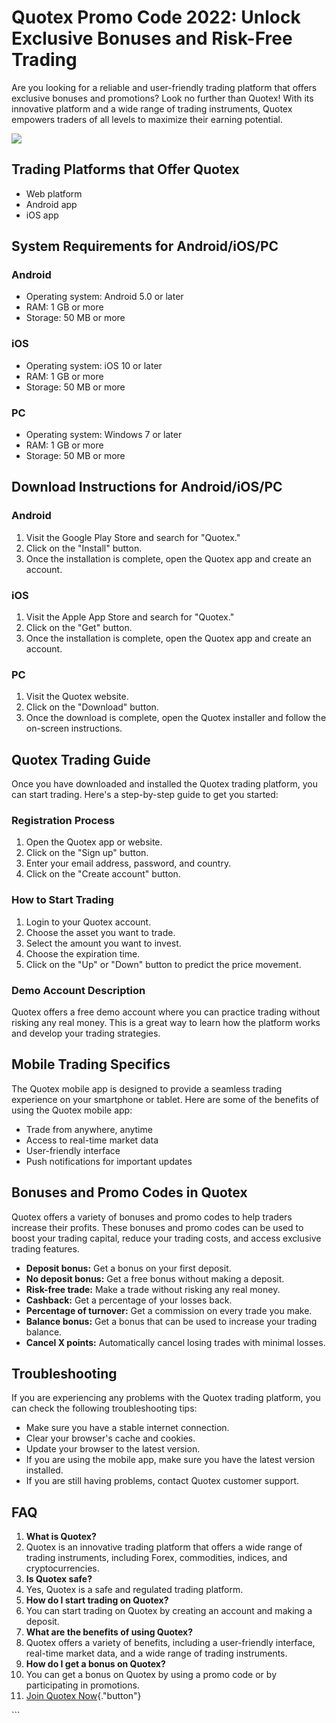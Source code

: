 # Quotex Promo Code 2022: Unlock Exclusive Bonuses and Risk-Free Trading

Are you looking for a reliable and user-friendly trading platform that
offers exclusive bonuses and promotions? Look no further than Quotex!
With its innovative platform and a wide range of trading instruments,
Quotex empowers traders of all levels to maximize their earning
potential.

[![](https://static.quotex.io/files/4_en/300_250.jpg)](https://traff.sbs/brokerqxlid)

## Trading Platforms that Offer Quotex

-   Web platform
-   Android app
-   iOS app

## System Requirements for Android/iOS/PC

### Android

-   Operating system: Android 5.0 or later
-   RAM: 1 GB or more
-   Storage: 50 MB or more

### iOS

-   Operating system: iOS 10 or later
-   RAM: 1 GB or more
-   Storage: 50 MB or more

### PC

-   Operating system: Windows 7 or later
-   RAM: 1 GB or more
-   Storage: 50 MB or more

## Download Instructions for Android/iOS/PC

### Android

1.  Visit the Google Play Store and search for "Quotex."
2.  Click on the "Install" button.
3.  Once the installation is complete, open the Quotex app and create an
    account.

### iOS

1.  Visit the Apple App Store and search for "Quotex."
2.  Click on the "Get" button.
3.  Once the installation is complete, open the Quotex app and create an
    account.

### PC

1.  Visit the Quotex website.
2.  Click on the "Download" button.
3.  Once the download is complete, open the Quotex installer and follow
    the on-screen instructions.

## Quotex Trading Guide

Once you have downloaded and installed the Quotex trading platform, you
can start trading. Here\'s a step-by-step guide to get you started:

### Registration Process

1.  Open the Quotex app or website.
2.  Click on the "Sign up" button.
3.  Enter your email address, password, and country.
4.  Click on the "Create account" button.

### How to Start Trading

1.  Login to your Quotex account.
2.  Choose the asset you want to trade.
3.  Select the amount you want to invest.
4.  Choose the expiration time.
5.  Click on the "Up" or "Down" button to predict the price
    movement.

### Demo Account Description

Quotex offers a free demo account where you can practice trading without
risking any real money. This is a great way to learn how the platform
works and develop your trading strategies.

## Mobile Trading Specifics

The Quotex mobile app is designed to provide a seamless trading
experience on your smartphone or tablet. Here are some of the benefits
of using the Quotex mobile app:

-   Trade from anywhere, anytime
-   Access to real-time market data
-   User-friendly interface
-   Push notifications for important updates

## Bonuses and Promo Codes in Quotex

Quotex offers a variety of bonuses and promo codes to help traders
increase their profits. These bonuses and promo codes can be used to
boost your trading capital, reduce your trading costs, and access
exclusive trading features.

-   **Deposit bonus:** Get a bonus on your first deposit.
-   **No deposit bonus:** Get a free bonus without making a deposit.
-   **Risk-free trade:** Make a trade without risking any real money.
-   **Cashback:** Get a percentage of your losses back.
-   **Percentage of turnover:** Get a commission on every trade you
    make.
-   **Balance bonus:** Get a bonus that can be used to increase your
    trading balance.
-   **Cancel X points:** Automatically cancel losing trades with minimal
    losses.

## Troubleshooting

If you are experiencing any problems with the Quotex trading platform,
you can check the following troubleshooting tips:

-   Make sure you have a stable internet connection.
-   Clear your browser\'s cache and cookies.
-   Update your browser to the latest version.
-   If you are using the mobile app, make sure you have the latest
    version installed.
-   If you are still having problems, contact Quotex customer support.

## FAQ

1.  **What is Quotex?**
2.  Quotex is an innovative trading platform that offers a wide range of
    trading instruments, including Forex, commodities, indices, and
    cryptocurrencies.
3.  **Is Quotex safe?**
4.  Yes, Quotex is a safe and regulated trading platform.
5.  **How do I start trading on Quotex?**
6.  You can start trading on Quotex by creating an account and making a
    deposit.
7.  **What are the benefits of using Quotex?**
8.  Quotex offers a variety of benefits, including a user-friendly
    interface, real-time market data, and a wide range of trading
    instruments.
9.  **How do I get a bonus on Quotex?**
10. You can get a bonus on Quotex by using a promo code or by
    participating in promotions.
11. [Join Quotex
    Now](\%22https://traff.sbs/brokerqxsignup\%22){."button"}

\`\`\`

